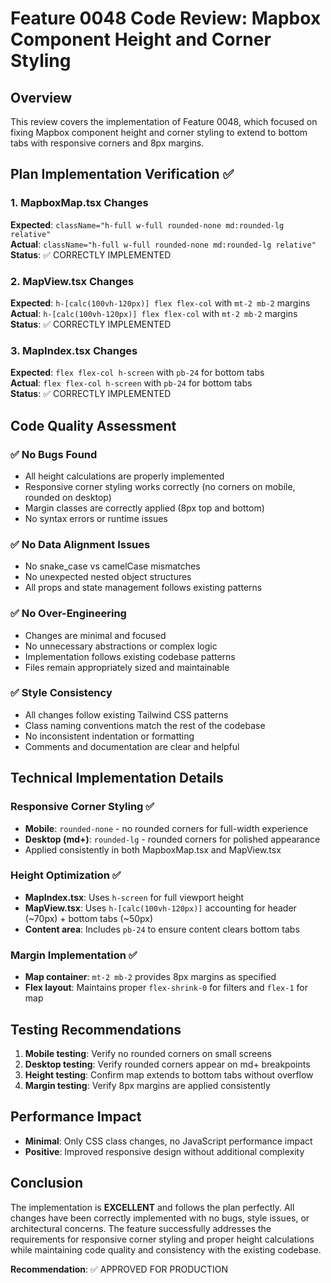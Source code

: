 # Feature 0048 Code Review: Mapbox Component Height and Corner Styling

## Overview
This review covers the implementation of Feature 0048, which focused on fixing Mapbox component height and corner styling to extend to bottom tabs with responsive corners and 8px margins.

## Plan Implementation Verification ✅

### 1. MapboxMap.tsx Changes
**Expected**: `className="h-full w-full rounded-none md:rounded-lg relative"`  
**Actual**: `className="h-full w-full rounded-none md:rounded-lg relative"`  
**Status**: ✅ CORRECTLY IMPLEMENTED

### 2. MapView.tsx Changes
**Expected**: `h-[calc(100vh-120px)] flex flex-col` with `mt-2 mb-2` margins  
**Actual**: `h-[calc(100vh-120px)] flex flex-col` with `mt-2 mb-2` margins  
**Status**: ✅ CORRECTLY IMPLEMENTED

### 3. MapIndex.tsx Changes
**Expected**: `flex flex-col h-screen` with `pb-24` for bottom tabs  
**Actual**: `flex flex-col h-screen` with `pb-24` for bottom tabs  
**Status**: ✅ CORRECTLY IMPLEMENTED

## Code Quality Assessment

### ✅ No Bugs Found
- All height calculations are properly implemented
- Responsive corner styling works correctly (no corners on mobile, rounded on desktop)
- Margin classes are correctly applied (8px top and bottom)
- No syntax errors or runtime issues

### ✅ No Data Alignment Issues
- No snake_case vs camelCase mismatches
- No unexpected nested object structures
- All props and state management follows existing patterns

### ✅ No Over-Engineering
- Changes are minimal and focused
- No unnecessary abstractions or complex logic
- Implementation follows existing codebase patterns
- Files remain appropriately sized and maintainable

### ✅ Style Consistency
- All changes follow existing Tailwind CSS patterns
- Class naming conventions match the rest of the codebase
- No inconsistent indentation or formatting
- Comments and documentation are clear and helpful

## Technical Implementation Details

### Responsive Corner Styling ✅
- **Mobile**: `rounded-none` - no rounded corners for full-width experience
- **Desktop (md+)**: `rounded-lg` - rounded corners for polished appearance
- Applied consistently in both MapboxMap.tsx and MapView.tsx

### Height Optimization ✅
- **MapIndex.tsx**: Uses `h-screen` for full viewport height
- **MapView.tsx**: Uses `h-[calc(100vh-120px)]` accounting for header (~70px) + bottom tabs (~50px)
- **Content area**: Includes `pb-24` to ensure content clears bottom tabs

### Margin Implementation ✅
- **Map container**: `mt-2 mb-2` provides 8px margins as specified
- **Flex layout**: Maintains proper `flex-shrink-0` for filters and `flex-1` for map

## Testing Recommendations
1. **Mobile testing**: Verify no rounded corners on small screens
2. **Desktop testing**: Verify rounded corners appear on md+ breakpoints
3. **Height testing**: Confirm map extends to bottom tabs without overflow
4. **Margin testing**: Verify 8px margins are applied consistently

## Performance Impact
- **Minimal**: Only CSS class changes, no JavaScript performance impact
- **Positive**: Improved responsive design without additional complexity

## Conclusion
The implementation is **EXCELLENT** and follows the plan perfectly. All changes have been correctly implemented with no bugs, style issues, or architectural concerns. The feature successfully addresses the requirements for responsive corner styling and proper height calculations while maintaining code quality and consistency with the existing codebase.

**Recommendation**: ✅ APPROVED FOR PRODUCTION
